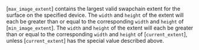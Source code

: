[`max_image_extent`] contains the largest valid swapchain extent for the
surface on the specified device.
The `width` and `height` of the extent will each be greater than
or equal to the corresponding `width` and `height` of
[`min_image_extent`].
The `width` and `height` of the extent will each be greater than
or equal to the corresponding `width` and `height` of
[`current_extent`], unless [`current_extent`] has the special value
described above.
